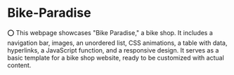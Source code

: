 # Bike-Paradise
⭕ This webpage showcases "Bike Paradise," a bike shop. It includes a navigation bar, images, an unordered list, CSS animations, a table with data, hyperlinks, a JavaScript function, and a responsive design. It serves as a basic template for a bike shop website, ready to be customized with actual content.
